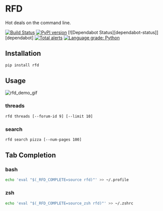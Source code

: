 # RFD

Hot deals on the command line.

[![Build Status](https://travis-ci.org/davegallant/rfd.svg?branch=master)](https://travis-ci.org/davegallant/rfd)
[![PyPI version](https://badge.fury.io/py/rfd.svg)](https://badge.fury.io/py/rfd)
[![Dependabot Status][dependabot-status]][dependabot]
[![Total alerts](https://img.shields.io/lgtm/alerts/g/davegallant/rfd.svg?logo=lgtm&logoWidth=18)](https://lgtm.com/projects/g/davegallant/rfd/alerts/)
[![Language grade: Python](https://img.shields.io/lgtm/grade/python/g/davegallant/rfd.svg?logo=lgtm&logoWidth=18)](https://lgtm.com/projects/g/davegallant/rfd/context:python)

## Installation

```bash
pip install rfd
```

## Usage

![rfd_demo_gif](https://user-images.githubusercontent.com/4519234/64501455-64836600-d28f-11e9-8381-3fbfda910230.gif)


### threads
```bash
rfd threads [--forum-id 9] [--limit 10]
```

### search
```bash
rfd search pizza [--num-pages 100]
```

## Tab Completion

### bash

```bash
echo 'eval "$(_RFD_COMPLETE=source rfd)"' >> ~/.profile
```

### zsh


```zsh
echo 'eval "$(_RFD_COMPLETE=source_zsh rfd)"' >> ~/.zshrc
```
